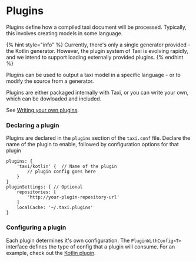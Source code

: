 # Plugins

Plugins define how a compiled taxi document will be processed.  Typically, this involves creating models in some language.

{% hint style="info" %}
Currently, there's only a single generator provided - the Kotlin generator.  However, the plugin system of Taxi is evolving rapidly, and we intend to support loading externally provided plugins.
{% endhint %}

Plugins can be used to output a taxi model in a specific language - or to modify the source from a generator.

Plugins are either packaged internally with Taxi, or you can write your own, which can be dowloaded and included.

See [Writing your own plugins](writing-your-own-plugins.md).

### Declaring a plugin

Plugins are declared in the `plugins` section of the `taxi.conf` file.  Declare the name of the plugin to enable, followed by configuration options for that plugin

```text
plugins: {
    'taxi/kotlin' {  // Name of the plugin
        // plugin config goes here
    }
}
pluginSettings: { // Optional
    repositories: [
        'http://your-plugin-repository-url'
    ]
    localCache: '~/.taxi.plugins' 
}
```

### Configuring a plugin

Each plugin determines it's own configuration.  The `PluginWithConfig<T>` interface defines the type of config that a plugin will consume.  For an example, check out the [Kotlin plugin](https://gitlab.com/taxi-lang/taxi-lang/-/blob/develop/taxi-cli/src/main/java/lang/taxi/cli/plugins/internal/KotlinPlugin.kt).


